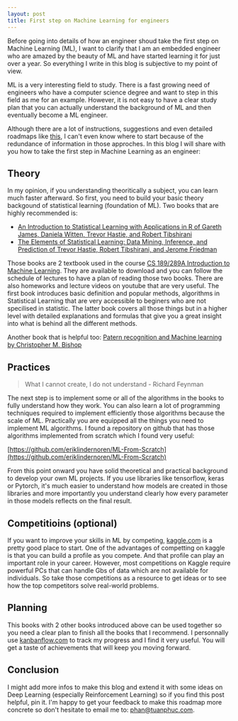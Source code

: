 ```yaml
---
layout: post
title: First step on Machine Learning for engineers
---
```


Before going into details of how an engineer shoud take the first step on Machine Learning (ML), I want to clarify that I am an embedded engineer who are amazed by the beauty of ML and have started learning it for just over a year. So everything I write in this blog is subjective to my point of view. 

ML is a very interesting field to study. There is a fast growing need of engineers who have a computer science degree and want to step in this field as me for an example. However, it is not easy to have a clear study plan that you can actually understand the background of ML and then eventually become a ML engineer.

Although there are a lot of instructions, suggestions and even detailed roadmaps like [this](https://github.com/ZuzooVn/machine-learning-for-software-engineers), I can't even know where to start because of the redundance of information in those approches. In this blog I will share with you how to take the first step in Machine Learning as an engineer:

Theory
------------

In my opinion, if you understanding theoritically a subject, you can learn much faster afterward. So first, you need to build your basic theory backgound of statistical learning (foundation of ML). Two books that are highly recommended is:

  - [An Introduction to Statistical Learning with Applications in R of Gareth James, Daniela Witten, Trevor Hastie, and Robert Tibshirani](http://www-bcf.usc.edu/~gareth/ISL/ISLR%20Seventh%20Printing.pdf)
  - [The Elements of Statistical Learning: Data Mining, Inference, and Prediction of Trevor Hastie, Robert Tibshirani, and Jerome Friedman](http://web.stanford.edu/~hastie/ElemStatLearn/printings/ESLII_print12.pdf)
  
Those books are 2 textbook used in the course [CS 189/289A Introduction to Machine Learning](https://people.eecs.berkeley.edu/~jrs/189s16/). They are available to download and you can follow the schedule of lectures to have a plan of reading those two books. There are also homeworks and lecture videos on youtube that are very useful. The first book introduces basic definition and popular methods, algorithms in Statistical Learning that are very accessible to beginers who are not specilised in statistic. The latter book covers all those things but in a higher level with detailed explanations and formulas that give you a great insight into what is behind all the different methods.

Another book that is helpful too:
[Patern recognition and Machine learning by Christopher M. Bishop](http://users.isr.ist.utl.pt/~wurmd/Livros/school/Bishop%20-%20Pattern%20Recognition%20And%20Machine%20Learning%20-%20Springer%20%202006.pdf)

Practices
------------

> What I cannot create, I do not understand - Richard Feynman

The next step is to implement some or all of the algorithms in the books to fully understand how they work. You can also learn a lot of programming techniques required to implement efficiently those algorithms because the scale of ML. Practically you are equipped all the things you need to implement ML algorithms. I found a repository on github that has those algorithms implemented from scratch which I found very useful:

[https://github.com/eriklindernoren/ML-From-Scratch](https://github.com/eriklindernoren/ML-From-Scratch)

From this point onward you have solid theoretical and practical background to develop your own ML projects. If you use libraries like tensorflow, keras or Pytorch, it's much easier to understand how models are created in those libraries and more importantly you understand clearly how every parameter in those models reflects on the final result.

Competitioins (optional)
---------------------------

If you want to improve your skills in ML by competing, [kaggle.com](kaggle.com) is a pretty good place to start. One of the advantages of competting on kaggle is that you can build a profile as you compete. And that profile can play an important role in your career. However, most competitions on Kaggle require powerful PCs that can handle Gbs of data which are not available for individuals. So take those competitions as a resource to get ideas or to see how the top competitors solve real-world problems.

Planning
--------

This books with 2 other books introduced above can be used together so you need a clear plan to finish all the books that I recommend. I personnally use [kanbanflow.com](http://kanbanflow.com) to track my progress and I find it very useful. You will get a taste of achievements that will keep you moving forward.  

Conclusion
----------

I might add more infos to make this blog and extend it with some ideas on Deep Learning (especially Reinforcement Learning) so if you find this post helpful, pin it. I'm happy to get your feedback to make this roadmap more concrete so don't hesitate to email me to: [phan@tuanphuc.com](mailto:phan@tuanphuc.com).

